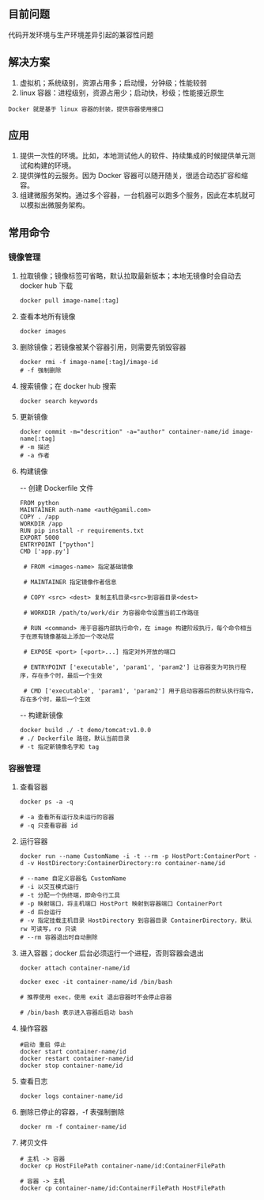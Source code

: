 ## 目前问题

代码开发环境与生产环境差异引起的兼容性问题

## 解决方案

1. 虚拟机；系统级别，资源占用多；启动慢，分钟级；性能较弱
2. linux 容器：进程级别，资源占用少；启动快，秒级；性能接近原生

```
Docker 就是基于 linux 容器的封装，提供容器使用接口
```

## 应用

1. 提供一次性的环境。比如，本地测试他人的软件、持续集成的时候提供单元测试和构建的环境。
2. 提供弹性的云服务。因为 Docker 容器可以随开随关，很适合动态扩容和缩容。
3. 组建微服务架构。通过多个容器，一台机器可以跑多个服务，因此在本机就可以模拟出微服务架构。

## 常用命令

### 镜像管理

1. 拉取镜像；镜像标签可省略，默认拉取最新版本；本地无镜像时会自动去 docker hub 下载
   ```
   docker pull image-name[:tag]
   ```
2. 查看本地所有镜像

   ```
   docker images
   ```

3. 删除镜像；若镜像被某个容器引用，则需要先销毁容器

   ```
   docker rmi -f image-name[:tag]/image-id
   # -f 强制删除
   ```

4. 搜索镜像；在 docker hub 搜索

   ```
   docker search keywords
   ```

5. 更新镜像

   ```
   docker commit -m="descrition" -a="author" container-name/id image-name[:tag]
   # -m 描述
   # -a 作者
   ```

6. 构建镜像

   -- 创建 Dockerfile 文件

   ```
   FROM python
   MAINTAINER auth-name <auth@gamil.com>
   COPY . /app
   WORKDIR /app
   RUN pip install -r requirements.txt
   EXPORT 5000
   ENTRYPOINT ["python"]
   CMD ['app.py']
   ```

   ```
    # FROM <images-name> 指定基础镜像

    # MAINTAINER 指定镜像作者信息

    # COPY <src> <dest> 复制主机目录<src>到容器目录<dest>

    # WORKDIR /path/to/work/dir 为容器命令设置当前工作路径

    # RUN <command> 用于容器内部执行命令，在 image 构建阶段执行，每个命令相当于在原有镜像基础上添加一个改动层

    # EXPOSE <port> [<port>...] 指定对外开放的端口

    # ENTRYPOINT ['executable', 'param1', 'param2'] 让容器变为可执行程序，存在多个时，最后一个生效

    # CMD ['executable', 'param1', 'param2'] 用于启动容器后的默认执行指令，存在多个时，最后一个生效
   ```

   -- 构建新镜像

   ```
   docker build ./ -t demo/tomcat:v1.0.0
   # ./ Dockerfile 路径，默认当前目录
   # -t 指定新镜像名字和 tag
   ```

### 容器管理

1.  查看容器

    ```
    docker ps -a -q

    # -a 查看所有运行及未运行的容器
    # -q 只查看容器 id
    ```

2.  运行容器

    ```
    docker run --name CustomName -i -t --rm -p HostPort:ContainerPort -d -v HostDirectory:ContainerDirectory:ro container-name/id

    # --name 自定义容器名 CustomName
    # -i 以交互模式运行
    # -t 分配一个伪终端，即命令行工具
    # -p 映射端口，将主机端口 HostPort 映射到容器端口 ContainerPort
    # -d 后台运行
    # -v 指定挂载主机目录 HostDirectory 到容器目录 ContainerDirectory，默认 rw 可读写，ro 只读
    # --rm 容器退出时自动删除
    ```

3.  进入容器；docker 后台必须运行一个进程，否则容器会退出

    ```
    docker attach container-name/id

    docker exec -it container-name/id /bin/bash

    # 推荐使用 exec，使用 exit 退出容器时不会停止容器

    # /bin/bash 表示进入容器后启动 bash
    ```

4.  操作容器

    ```
    #启动 重启 停止
    docker start container-name/id
    docker restart container-name/id
    docker stop container-name/id
    ```

5.  查看日志
    ```
    docker logs container-name/id
    ```
6.  删除已停止的容器，-f 表强制删除
    ```
    docker rm -f container-name/id
    ```
7.  拷贝文件

    ```
    # 主机 -> 容器
    docker cp HostFilePath container-name/id:ContainerFilePath

    # 容器 -> 主机
    docker cp container-name/id:ContainerFilePath HostFilePath
    ```
